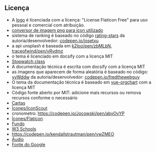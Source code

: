 ## Licença
- A [logo](https://www.flaticon.com/br/icone-gratis/jogos-de-cartas_3813720) é licenciada com a licença: "License Flaticon Free" para uso pessoal e comercial com atribuição.
- [conversor de imagem png para icon utilizado](https://convertico.com/#google_vignette)
- sistema de ranking é baseado no código [rating-stars](https://codepen.io/josetxu/details/jOYYmVZ) da autoria/desenvolvedor: [codepen.io/josetxu](https://codepen.io/josetxu)
- a api unsplash é baseada em [k2loo/pen/zbMLbN](https://codepen.io/k2loo/pen/zbMLbN), [traceofwind/pen/vRvdmz](https://codepen.io/traceofwind/pen/vRvdmz)
- o tema é licenciado em docsify com a licença MIT
- [Stopwatch class](https://codepen.io/Marcos_Feijo/pen/ejaRRg)
- A documentação técnica é escrita com docsify com a licença MIT
- as imagens que aparecem de forma aleatória é baseado no código: [yvWddw](https://codepen.io/fredthewebguy/pen/yvWddw) da autoria/desenvolvedor: [codepen.io/fredthewebguy](https://codepen.io/fredthewebguy)
- O tema da documentação técnica é baseado em [vue-orgchart](https://github.com/spiritree/vue-orgchart) com a licença MIT
- Código fonte aberto por MIT: adicione mais recursos ou remova recursos conforme o necessário
- [Cartas](https://www.pokemon.com/br/pokedex/)
- [Ícones/IconScout](https://iconscout.com/)
- cronometro: https://codepen.io/Jocowski/pen/abyOvYP
- [Ícones/Flaticon](https://www.flaticon.com/br/icones-gratis/pokemon)
- [Fundo](https://br.pinterest.com/pin/734790495467469536/?mt=login)
- [W3 Schools](https://www.w3schools.com/default.asp)
- https://codepen.io/kendallstrautman/pen/ywZMEO
- [Áudio](https://ringtones.mob.org.pt/mp3/pokemon_theme-20774/)
- [Fonte do Google](https://fonts.google.com/specimen/Press+Start+2P?query=press)  
